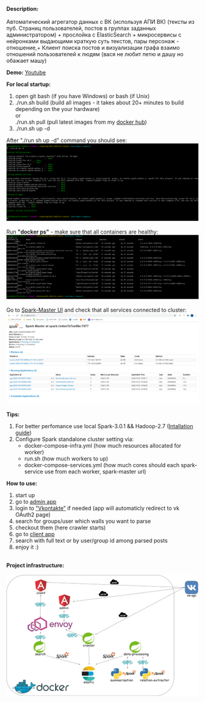 **Description:** <br><br>
Автоматический агрегатор данных с ВК (используя АПИ ВК) 
(тексты из пуб. Страниц пользователей, постов в группах заданных администратором) + прослойка с ElasticSearch + микросервисы с нейронками выдающими краткую суть  текстов, пары персонаж - отношение,+ Клиент поиска постов и визуализации графа взаимо отношений пользователей к людям (вася не любит петю и дашу но обажает машу)

**Demo:**
[Youtube](https://www.youtube.com/watch?v=MXfpYYRk6eI)

**For local startup:**
1. open git bash (if you have Windows) or bash (if Unix)
2. ./run.sh build (build all images - it takes about 20+ minutes to build depending on the your hardware)<br>
    or <br>
    ./run.sh pull (pull latest images from my [docker hub](https://hub.docker.com/u/hronosf)) 
3. ./run.sh up -d

After "./run sh up -d" command you should see: <br>
![alt text](./util/readme-data/startup.png)<br><br>
Run **"docker ps"** - make sure that all containers are healthy:
![alt text](./util/readme-data/docker.png)<br><br>
Go to [Spark-Master UI](http://localhost:8080) and check that all services connected to cluster:<br>
![alt text](./util/readme-data/spark.png)


**Tips:**
1. For better perfomance use local Spark-3.0.1 && Hadoop-2.7 ([Intallation guide](https://phoenixnap.com/kb/install-spark-on-windows-10))
2. Configure Spark standalone cluster setting via:
    * docker-compose-infra.yml (how much resources allocated for worker)
    * run.sh (how much workers to up)
    * docker-compose-services.yml (how much cores should each spark-service use from each worker, spark-master url)

**How to use:**
1. start up
2. go to [admin app](http://localhost:4201)
3. login to ["Vkontakte"](https://vk.com) if needed (app will automaticly redirect to vk OAuth2 page)
4. search for groups/user which walls you want to parse
5. checkout them (here crawler starts)
6. go to [client app](http://localhost:4200)
7. search with full text or by user/group id among parsed posts
8. enjoy it :)

<br>**Project infrastructure:**<br><br>
![alt text](./util/readme-data/infra.jpg)
